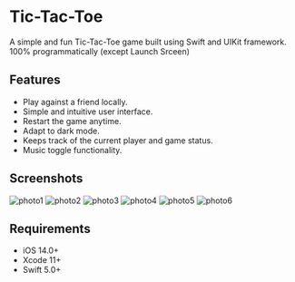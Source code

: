# Tic-Tac-Toe

A simple and fun Tic-Tac-Toe game built using Swift and UIKit framework. 100% programmatically (except Launch Srceen)

## Features

- Play against a friend locally.
- Simple and intuitive user interface.
- Restart the game anytime.
- Adapt to dark mode.
- Keeps track of the current player and game status.
- Music toggle functionality.

## Screenshots
![photo1](Photos/photo1.png)
![photo2](Photos/photo2.png)
![photo3](Photos/photo3.png)
![photo4](Photos/photo4.png)
![photo5](Photos/photo5.png)
![photo6](Photos/photo6.png)

## Requirements

- iOS 14.0+
- Xcode 11+
- Swift 5.0+
